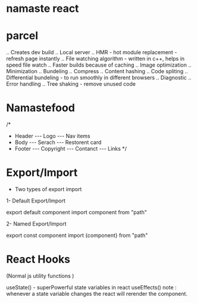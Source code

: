 # namaste react

# parcel

.. Creates dev build
.. Local server
.. HMR - hot module replacement - refresh page instantly
.. File watching algorithm - written in c++, helps in speed file watch
.. Faster builds because of caching
.. Image optimization
.. Minimization
.. Bundeling
.. Compress
.. Content hashing
.. Code spliting
.. Differential bundeling - to run smoothly in different browsers
.. Diagnostic
.. Error handling
.. Tree shaking - remove unused code

# Namastefood

/\*

- Header
  --- Logo
  --- Nav items
- Body
  --- Serach
  --- Restorent card
- Footer
  --- Copyright
  --- Contanct
  --- Links
  \*/

# Export/Import

- Two types of export import

1- Default Export/Import

export default component
import component from "path"

2- Named Export/Import

export const component
import {component} from "path"

# React Hooks

(Normal js utility functions )

useState() - superPowerful state variables in react
useEffects()
note : whenever a state variable changes the react will rerender the component.
